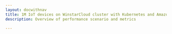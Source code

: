 ```yaml
---
layout: docwithnav
title: 1M IoT devices on WinstarCloud cluster with Kubernetes and Amazon EC2
description: Overview of performance scenario and metrics 

---
```

